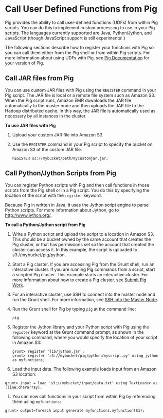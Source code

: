 # Call User Defined Functions from Pig<a name="emr-pig-udf"></a>

Pig provides the ability to call user\-defined functions \(UDFs\) from within Pig scripts\. You can do this to implement custom processing to use in your Pig scripts\. The languages currently supported are Java, Python/Jython, and JavaScript \(though JavaScript support is still experimental\.\) 

The following sections describe how to register your functions with Pig so you can call them either from the Pig shell or from within Pig scripts\. For more information about using UDFs with Pig, see [Pig Documentation](http://pig.apache.org/docs/) for your version of Pig\. 

## Call JAR files from Pig<a name="UsingJarsWithPig"></a>

You can use custom JAR files with Pig using the `REGISTER` command in your Pig script\. The JAR file is local or a remote file system such as Amazon S3\. When the Pig script runs, Amazon EMR downloads the JAR file automatically to the master node and then uploads the JAR file to the Hadoop distributed cache\. In this way, the JAR file is automatically used as necessary by all instances in the cluster\. 

**To use JAR files with Pig**

1. Upload your custom JAR file into Amazon S3\.

1. Use the `REGISTER` command in your Pig script to specify the bucket on Amazon S3 of the custom JAR file\. 

   ```
   REGISTER s3://mybucket/path/mycustomjar.jar;
   ```

## Call Python/Jython Scripts from Pig<a name="emr-pig-udf-jython"></a>

You can register Python scripts with Pig and then call functions in those scripts from the Pig shell or in a Pig script\. You do this by specifying the location of the script with the `register` keyword\. 

Because Pig in written in Java, it uses the Jython script engine to parse Python scripts\. For more information about Jython, go to [http://www\.jython\.org/](http://www.jython.org/)\. 

**To call a Python/Jython script from Pig**

1. Write a Python script and upload the script to a location in Amazon S3\. This should be a bucket owned by the same account that creates the Pig cluster, or that has permissions set so the account that created the cluster can access it\. In this example, the script is uploaded to s3://mybucket/pig/python\. 

1. Start a Pig cluster\. If you are accessing Pig from the Grunt shell, run an interactive cluster\. If you are running Pig commands from a script, start a scripted Pig cluster\. This example starts an interactive cluster\. For more information about how to create a Pig cluster, see [Submit Pig Work](emr-pig-launch.md)\. 

1. For an interactive cluster, use SSH to connect into the master node and run the Grunt shell\. For more information, see [SSH into the Master Node](http://docs.aws.amazon.com/emr/latest/DeveloperGuide/EMR_SetUp_SSH.html)\. 

1. Run the Grunt shell for Pig by typing `pig` at the command line: 

   ```
   pig
   ```

1. Register the Jython library and your Python script with Pig using the `register` keyword at the Grunt command prompt, as shown in the following command, where you would specify the location of your script in Amazon S3: 

   ```
   grunt> register 'lib/jython.jar';
   grunt> register 's3://mybucket/pig/python/myscript.py' using jython as myfunctions;
   ```

1.  Load the input data\. The following example loads input from an Amazon S3 location: 

   ```
   grunt> input = load 's3://mybucket/input/data.txt' using TextLoader as (line:chararray);
   ```

1.  You can now call functions in your script from within Pig by referencing them using `myfunctions`: 

   ```
   grunt> output=foreach input generate myfunctions.myfunction($1);
   ```
